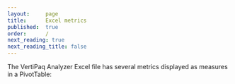 ```yaml
---
layout:     page
title:      Excel metrics
published:  true
order:      /
next_reading: true
next_reading_title: false
---
```

The VertiPaq Analyzer Excel file has several metrics displayed as measures in a PivotTable:
